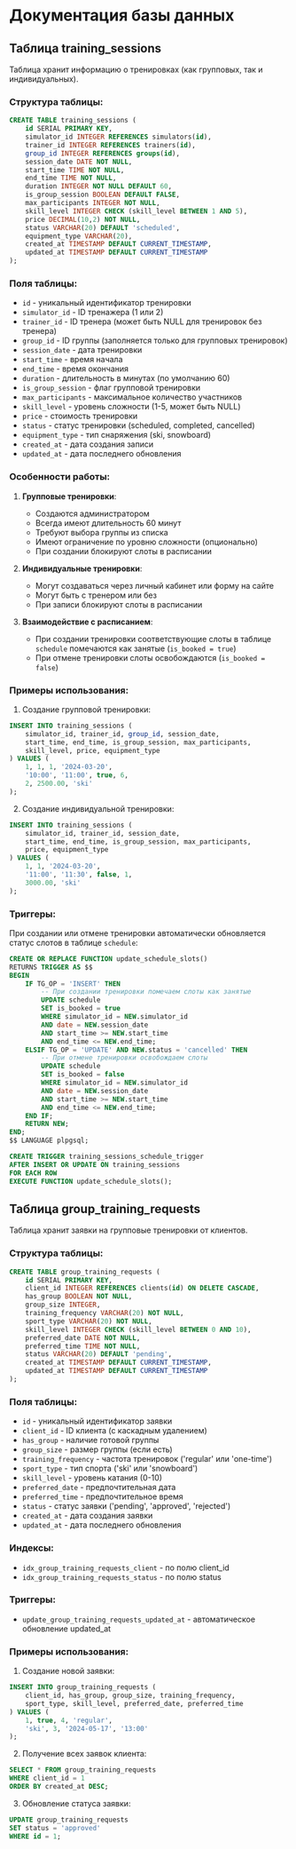 # Документация базы данных

## Таблица training_sessions

Таблица хранит информацию о тренировках (как групповых, так и индивидуальных).

### Структура таблицы:

```sql
CREATE TABLE training_sessions (
    id SERIAL PRIMARY KEY,
    simulator_id INTEGER REFERENCES simulators(id),
    trainer_id INTEGER REFERENCES trainers(id),
    group_id INTEGER REFERENCES groups(id),
    session_date DATE NOT NULL,
    start_time TIME NOT NULL,
    end_time TIME NOT NULL,
    duration INTEGER NOT NULL DEFAULT 60,
    is_group_session BOOLEAN DEFAULT FALSE,
    max_participants INTEGER NOT NULL,
    skill_level INTEGER CHECK (skill_level BETWEEN 1 AND 5),
    price DECIMAL(10,2) NOT NULL,
    status VARCHAR(20) DEFAULT 'scheduled',
    equipment_type VARCHAR(20),
    created_at TIMESTAMP DEFAULT CURRENT_TIMESTAMP,
    updated_at TIMESTAMP DEFAULT CURRENT_TIMESTAMP
);
```

### Поля таблицы:

- `id` - уникальный идентификатор тренировки
- `simulator_id` - ID тренажера (1 или 2)
- `trainer_id` - ID тренера (может быть NULL для тренировок без тренера)
- `group_id` - ID группы (заполняется только для групповых тренировок)
- `session_date` - дата тренировки
- `start_time` - время начала
- `end_time` - время окончания
- `duration` - длительность в минутах (по умолчанию 60)
- `is_group_session` - флаг групповой тренировки
- `max_participants` - максимальное количество участников
- `skill_level` - уровень сложности (1-5, может быть NULL)
- `price` - стоимость тренировки
- `status` - статус тренировки (scheduled, completed, cancelled)
- `equipment_type` - тип снаряжения (ski, snowboard)
- `created_at` - дата создания записи
- `updated_at` - дата последнего обновления

### Особенности работы:

1. **Групповые тренировки**:
   - Создаются администратором
   - Всегда имеют длительность 60 минут
   - Требуют выбора группы из списка
   - Имеют ограничение по уровню сложности (опционально)
   - При создании блокируют слоты в расписании

2. **Индивидуальные тренировки**:
   - Могут создаваться через личный кабинет или форму на сайте
   - Могут быть с тренером или без
   - При записи блокируют слоты в расписании

3. **Взаимодействие с расписанием**:
   - При создании тренировки соответствующие слоты в таблице `schedule` помечаются как занятые (`is_booked = true`)
   - При отмене тренировки слоты освобождаются (`is_booked = false`)

### Примеры использования:

1. Создание групповой тренировки:
```sql
INSERT INTO training_sessions (
    simulator_id, trainer_id, group_id, session_date, 
    start_time, end_time, is_group_session, max_participants, 
    skill_level, price, equipment_type
) VALUES (
    1, 1, 1, '2024-03-20', 
    '10:00', '11:00', true, 6, 
    2, 2500.00, 'ski'
);
```

2. Создание индивидуальной тренировки:
```sql
INSERT INTO training_sessions (
    simulator_id, trainer_id, session_date, 
    start_time, end_time, is_group_session, max_participants, 
    price, equipment_type
) VALUES (
    1, 1, '2024-03-20', 
    '11:00', '11:30', false, 1, 
    3000.00, 'ski'
);
```

### Триггеры:

При создании или отмене тренировки автоматически обновляется статус слотов в таблице `schedule`:

```sql
CREATE OR REPLACE FUNCTION update_schedule_slots()
RETURNS TRIGGER AS $$
BEGIN
    IF TG_OP = 'INSERT' THEN
        -- При создании тренировки помечаем слоты как занятые
        UPDATE schedule 
        SET is_booked = true
        WHERE simulator_id = NEW.simulator_id
        AND date = NEW.session_date
        AND start_time >= NEW.start_time
        AND end_time <= NEW.end_time;
    ELSIF TG_OP = 'UPDATE' AND NEW.status = 'cancelled' THEN
        -- При отмене тренировки освобождаем слоты
        UPDATE schedule 
        SET is_booked = false
        WHERE simulator_id = NEW.simulator_id
        AND date = NEW.session_date
        AND start_time >= NEW.start_time
        AND end_time <= NEW.end_time;
    END IF;
    RETURN NEW;
END;
$$ LANGUAGE plpgsql;

CREATE TRIGGER training_sessions_schedule_trigger
AFTER INSERT OR UPDATE ON training_sessions
FOR EACH ROW
EXECUTE FUNCTION update_schedule_slots();
```

## Таблица group_training_requests

Таблица хранит заявки на групповые тренировки от клиентов.

### Структура таблицы:

```sql
CREATE TABLE group_training_requests (
    id SERIAL PRIMARY KEY,
    client_id INTEGER REFERENCES clients(id) ON DELETE CASCADE,
    has_group BOOLEAN NOT NULL,
    group_size INTEGER,
    training_frequency VARCHAR(20) NOT NULL,
    sport_type VARCHAR(20) NOT NULL,
    skill_level INTEGER CHECK (skill_level BETWEEN 0 AND 10),
    preferred_date DATE NOT NULL,
    preferred_time TIME NOT NULL,
    status VARCHAR(20) DEFAULT 'pending',
    created_at TIMESTAMP DEFAULT CURRENT_TIMESTAMP,
    updated_at TIMESTAMP DEFAULT CURRENT_TIMESTAMP
);
```

### Поля таблицы:

- `id` - уникальный идентификатор заявки
- `client_id` - ID клиента (с каскадным удалением)
- `has_group` - наличие готовой группы
- `group_size` - размер группы (если есть)
- `training_frequency` - частота тренировок ('regular' или 'one-time')
- `sport_type` - тип спорта ('ski' или 'snowboard')
- `skill_level` - уровень катания (0-10)
- `preferred_date` - предпочтительная дата
- `preferred_time` - предпочтительное время
- `status` - статус заявки ('pending', 'approved', 'rejected')
- `created_at` - дата создания заявки
- `updated_at` - дата последнего обновления

### Индексы:

- `idx_group_training_requests_client` - по полю client_id
- `idx_group_training_requests_status` - по полю status

### Триггеры:

- `update_group_training_requests_updated_at` - автоматическое обновление updated_at

### Примеры использования:

1. Создание новой заявки:
```sql
INSERT INTO group_training_requests (
    client_id, has_group, group_size, training_frequency,
    sport_type, skill_level, preferred_date, preferred_time
) VALUES (
    1, true, 4, 'regular',
    'ski', 3, '2024-05-17', '13:00'
);
```

2. Получение всех заявок клиента:
```sql
SELECT * FROM group_training_requests
WHERE client_id = 1
ORDER BY created_at DESC;
```

3. Обновление статуса заявки:
```sql
UPDATE group_training_requests
SET status = 'approved'
WHERE id = 1;
``` 